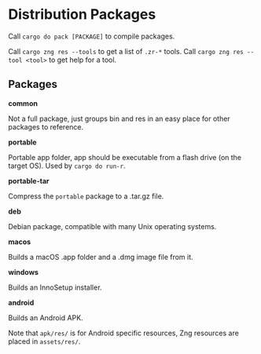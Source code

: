 # Distribution Packages

Call `cargo do pack [PACKAGE]` to compile packages.

Call `cargo zng res --tools` to get a list of `.zr-*` tools. 
Call `cargo zng res --tool <tool>` to get help for a tool.

## Packages

**common**

Not a full package, just groups bin and res in an easy place for other packages to reference.

**portable**

Portable app folder, app should be executable from a flash drive (on the target OS). Used by `cargo do run-r`.

**portable-tar**

Compress the `portable` package to a .tar.gz file.

**deb**

Debian package, compatible with many Unix operating systems.

**macos**

Builds a macOS .app folder and a .dmg image file from it.

**windows**

Builds an InnoSetup installer.

**android**

Builds an Android APK. 

Note that `apk/res/` is for Android specific resources, Zng resources are placed in `assets/res/`.